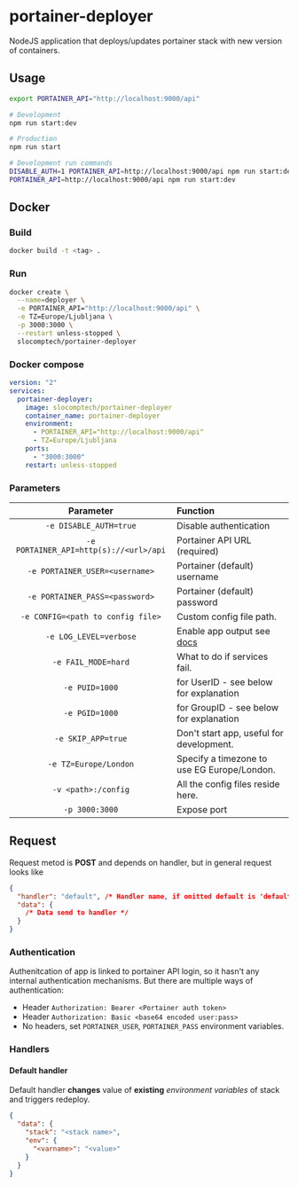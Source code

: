 # portainer-deployer

NodeJS application that deploys/updates portainer stack with new version of containers.

## Usage

``` bash
export PORTAINER_API="http://localhost:9000/api"

# Development
npm run start:dev

# Production
npm run start

# Development run commands
DISABLE_AUTH=1 PORTAINER_API=http://localhost:9000/api npm run start:dev
PORTAINER_API=http://localhost:9000/api npm run start:dev
```

## Docker

### Build

``` bash
docker build -t <tag> .
```

### Run

``` bash
docker create \
  --name=deployer \
  -e PORTAINER_API="http://localhost:9000/api" \
  -e TZ=Europe/Ljubljana \
  -p 3000:3000 \
  --restart unless-stopped \
  slocomptech/portainer-deployer
```

### Docker compose

``` yaml
version: "2"
services:
  portainer-deployer:
    image: slocomptech/portainer-deployer
    container_name: portainer-deployer
    environment:
      - PORTAINER_API="http://localhost:9000/api"
      - TZ=Europe/Ljubljana
    ports:
      - "3000:3000"
    restart: unless-stopped
```

### Parameters

|Parameter|Function|
|:-------:|:-------|
| `-e DISABLE_AUTH=true` | Disable authentication |
| `-e PORTAINER_API=http(s)://<url>/api` | Portainer API URL (required) |
| `-e PORTAINER_USER=<username>` | Portainer (default) username |
| `-e PORTAINER_PASS=<password>` | Portainer (default) password |
| `-e CONFIG=<path to config file>` | Custom config file path. |
| `-e LOG_LEVEL=verbose` | Enable app output see [docs](https://www.npmjs.com/package/winston#logging)|
| `-e FAIL_MODE=hard` | What to do if services fail. |
| `-e PUID=1000` | for UserID - see below for explanation |
| `-e PGID=1000` | for GroupID - see below for explanation |
| `-e SKIP_APP=true` | Don't start app, useful for development. |
| `-e TZ=Europe/London` | Specify a timezone to use EG Europe/London. |
| `-v <path>:/config` | All the config files reside here. |
| `-p 3000:3000` | Expose port |

## Request

Request metod is **POST** and depends on handler, but in general request looks like

``` json
{
  "handler": "default", /* Handler name, if omitted default is 'default' */
  "data": {
    /* Data send to handler */
  }
}
```

### Authentication

Authenitcation of app is linked to portainer API login, so it hasn't any internal authentication mechanisms.
But there are multiple ways of authentication:

- Header `Authorization: Bearer <Portainer auth token>`
- Header `Authorization: Basic <base64 encoded user:pass>`
- No headers, set `PORTAINER_USER`, `PORTAINER_PASS` environment variables.

### Handlers

#### Default handler

Default handler **changes** value of **existing** *environment variables* of stack and triggers redeploy.

``` json
{
  "data": {
    "stack": "<stack name>",
    "env": {
      "<varname>": "<value>"
    }
  }
}
```
